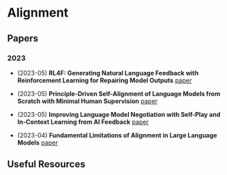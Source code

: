 # Alignment

## Papers

### 2023
- (2023-05) **RL4F: Generating Natural Language Feedback with Reinforcement Learning for Repairing Model Outputs** [paper](https://arxiv.org/abs/2305.08844)

- (2023-05) **Principle-Driven Self-Alignment of Language Models from Scratch with Minimal Human Supervision** [paper](https://arxiv.org/abs/2305.03047)

- (2023-05) **Improving Language Model Negotiation with Self-Play and In-Context Learning from AI Feedback** [paper](https://arxiv.org/abs/2305.10142)

- (2023-04) **Fundamental Limitations of Alignment in Large Language Models** [paper](https://arxiv.org/abs/2304.11082)

## Useful Resources
